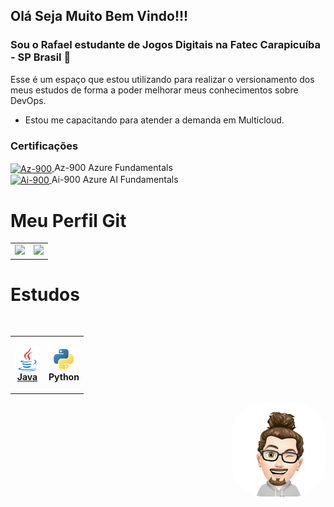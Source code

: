## Olá Seja Muito Bem Vindo!!! 
### Sou o Rafael estudante de Jogos Digitais na Fatec Carapicuíba - SP Brasil 👋
Esse é um espaço que estou utilizando para realizar o versionamento dos meus estudos de forma a poder melhorar meus conhecimentos sobre DevOps.
- Estou me capacitando para atender a demanda em Multicloud.

### Certificações
<a href="https://www.credly.com/badges/3cd635da-6949-4f29-882a-a3062ec06a89"><img align="center" alt="Az-900" height="40" width="40" src="https://images.credly.com/size/110x110/images/4136ced8-75d5-4afb-8677-40b6236e2672/azure-ai-fundamentals-600x600.png"> </a> Az-900 Azure Fundamentals<br />
<a href="https://www.credly.com/badges/e2f283f7-fb24-4a67-8d69-fdf91dedef57"><img align="center" alt="Ai-900" height="40" width="40" src="https://images.credly.com/size/110x110/images/4136ced8-75d5-4afb-8677-40b6236e2672/azure-ai-fundamentals-600x600.png"> </a> Ai-900 Azure AI Fundamentals<br />

<h1> Meu Perfil Git</h1>
<div style="display: inline_block" align="center">
  <table>
    <tr>
  
  <td><a href="#"><img height="180em" src="https://github-readme-stats.vercel.app/api?username=leafar3103&show_icons=true&theme=dark&include_all_commits=true&count_private=true"/></a></td>
  <td><a href="#"><img height="180em" src="https://github-readme-stats.vercel.app/api/top-langs/?username=leafar3103&layout=compact&langs_count=7&theme=dark"/></a></td>
 </tr>
</table>
</div>
  
  <h1>Estudos</h1>
<div style="display: inline_block"><br>
  <!-- <img align="center" alt="Rafa-Js" height="30" width="40" src="https://raw.githubusercontent.com/devicons/devicon/master/icons/javascript/javascript-plain.svg"> -->
<table border="0">
 <tr>
  <td><p align="center"> <a href="https://github.com/leafar3103/Estudo/tree/master/Java"><img align="center" alt="Java" height="40" width="40" src="https://github.com/devicons/devicon/blob/master/icons/java/java-original.svg"><br /> <b>Java</b></a></p></td>
  <td><p align="center"> <img align="center" alt="Python" height="40" width="40" src="https://raw.githubusercontent.com/devicons/devicon/master/icons/python/python-original.svg"><br /><b>Python</b></p></td>
  <!--<td><img align="center" alt="AWS" height="30" width="40" src="https://github.com/devicons/devicon/blob/master/icons/amazonwebservices/amazonwebservices-original.svg"></td>
  <td><img align="center" alt="Az-900" height="30" width="40" src="https://github.com/devicons/devicon/blob/master/icons/azure/azure-original.svg"></td>
  <td><img align="center" alt="Csharp" height="30" width="40" src="https://raw.githubusercontent.com/devicons/devicon/master/icons/csharp/csharp-original.svg"></td>-->
</tr>
</table>
  <img align="right" alt="Rafa-pic" height="150" style="border-radius:50px;" src="https://github.com/leafar3103/leafar3103/blob/main/Perfil-png-github.png">

</div>  


